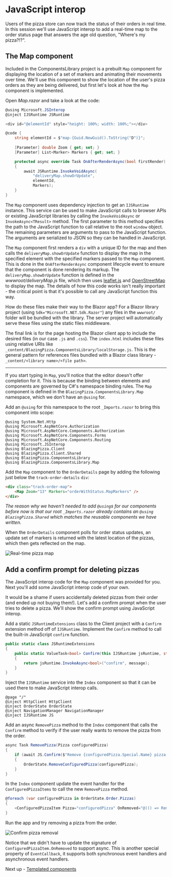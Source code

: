 # JavaScript interop

Users of the pizza store can now track the status of their orders in real time. In this session we'll use JavaScript interop to add a real-time map to the order status page that answers the age old question, "Where's my pizza?!?".

## The Map component

Included in the ComponentsLibrary project is a prebuilt `Map` component for displaying the location of a set of markers and animating their movements over time. We'll use this component to show the location of the user's pizza orders as they are being delivered, but first let's look at how the `Map` component is implemented.

Open *Map.razor* and take a look at the code:

```csharp
@using Microsoft.JSInterop
@inject IJSRuntime JSRuntime

<div id="@elementId" style="height: 100%; width: 100%;"></div>

@code {
    string elementId = $"map-{Guid.NewGuid().ToString("D")}";
    
    [Parameter] double Zoom { get; set; }
    [Parameter] List<Marker> Markers { get; set; }

    protected async override Task OnAfterRenderAsync(bool firstRender)
    {
        await JSRuntime.InvokeVoidAsync(
            "deliveryMap.showOrUpdate",
            elementId,
            Markers);
    }
}
```

The `Map` component uses dependency injection to get an `IJSRuntime` instance. This service can be used to make JavaScript calls to browser APIs or existing JavaScript libraries by calling the `InvokeVoidAsync` or `InvokeAsync<TResult>` method. The first parameter to this method specifies the path to the JavaScript function to call relative to the root `window` object. The remaining parameters are arguments to pass to the JavaScript function. The arguments are serialized to JSON so they can be handled in JavaScript.

The `Map` component first renders a `div` with a unique ID for the map and then calls the `deliveryMap.showOrUpdate` function to display the map in the specified element with the specified markers passed to the `Map` component. This is done in the `OnAfterRenderAsync` component lifecycle event to ensure that the component is done rendering its markup. The `deliveryMap.showOrUpdate` function is defined in the *wwwroot/deliveryMap.js* file, which then uses [leaflet.js](http://leafletjs.com) and [OpenStreetMap](https://www.openstreetmap.org/) to display the map. The details of how this code works isn't really important - the critical point is that it's possible to call any JavaScript function this way.

How do these files make their way to the Blazor app? For a Blazor library project (using `Sdk="Microsoft.NET.Sdk.Razor"`) any files in the `wwwroot/` folder will be bundled with the library. The server project will automatically serve these files using the static files middleware.

The final link is for the page hosting the Blazor client app to include the desired files (in our case `.js` and `.css`). The `index.html` includes these files using relative URIs like `_content/BlazingPizza.ComponentsLibrary/localStorage.js`. This is the general pattern for references files bundled with a Blazor class library - `_content/<library name>/<file path>`.

---

If you start typing in `Map`, you'll notice that the editor doesn't offer completion for it. This is because the binding between elements and components are governed by C#'s namespace binding rules. The `Map` component is defined in the `BlazingPizza.ComponentsLibrary.Map` namespace, which we don't have an `@using` for.

Add an `@using` for this namespace to the root `_Imports.razor` to bring this component into scope:
```razor
@using System.Net.Http
@using Microsoft.AspNetCore.Authorization
@using Microsoft.AspNetCore.Components.Authorization
@using Microsoft.AspNetCore.Components.Forms
@using Microsoft.AspNetCore.Components.Routing
@using Microsoft.JSInterop
@using BlazingPizza.Client
@using BlazingPizza.Client.Shared
@using BlazingPizza.ComponentsLibrary
@using BlazingPizza.ComponentsLibrary.Map
```

Add the `Map` component to the `OrderDetails` page by adding the following just below the `track-order-details` `div`:

```html
<div class="track-order-map">
    <Map Zoom="13" Markers="orderWithStatus.MapMarkers" />
</div>
```

*The reason why we haven't needed to add `@using`s for our components before now is that our root `_Imports.razor` already contains an `@using BlazingPizza.Shared` which matches the reusable components we have written.*

When the `OrderDetails` component polls for order status updates, an update set of markers is returned with the latest location of the pizzas, which then gets reflected on the map.

![Real-time pizza map](https://user-images.githubusercontent.com/1874516/51807322-6018b880-227d-11e9-89e5-ef75f03466b9.gif)

## Add a confirm prompt for deleting pizzas

The JavaScript interop code for the `Map` component was provided for you. Next you'll add some JavaScript interop code of your own.

It would be a shame if users accidentally deleted pizzas from their order (and ended up not buying them!). Let's add a confirm prompt when the user tries to delete a pizza. We'll show the confirm prompt using JavaScript interop.

Add a static `JSRuntimeExtensions` class to the Client project with a `Confirm` extension method off of `IJSRuntime`. Implement the `Confirm` method to call the built-in JavaScript `confirm` function.

```csharp
public static class JSRuntimeExtensions
{
    public static ValueTask<bool> Confirm(this IJSRuntime jsRuntime, string message)
    {
        return jsRuntime.InvokeAsync<bool>("confirm", message);
    }
}
```

Inject the `IJSRuntime` service into the `Index` component so that it can be used there to make JavaScript interop calls.

```razor
@page "/"
@inject HttpClient HttpClient
@inject OrderState OrderState
@inject NavigationManager NavigationManager
@inject IJSRuntime JS
```

Add an async `RemovePizza` method to the `Index` component that calls the `Confirm` method to verify if the user really wants to remove the pizza from the order.

```csharp
async Task RemovePizza(Pizza configuredPizza)
{
    if (await JS.Confirm($"Remove {configuredPizza.Special.Name} pizza from the order?"))
    {
        OrderState.RemoveConfiguredPizza(configuredPizza);
    }
}
```

In the `Index` component update the event handler for the `ConfiguredPizzaItems` to call the new `RemovePizza` method. 

```csharp
@foreach (var configuredPizza in OrderState.Order.Pizzas)
{
    <ConfiguredPizzaItem Pizza="configuredPizza" OnRemoved="@(() => RemovePizza(configuredPizza))" />
}
```

Run the app and try removing a pizza from the order.

![Confirm pizza removal](https://user-images.githubusercontent.com/1874516/77243688-34b40400-6bca-11ea-9d1c-331fecc8e307.png)

Notice that we didn't have to update the signature of `ConfiguredPizzaItem.OnRemoved` to support async. This is another special property of `EventCallback`, it supports both synchronous event handlers and asynchronous event handlers.

Next up - [Templated components](08-templated-components.md)
